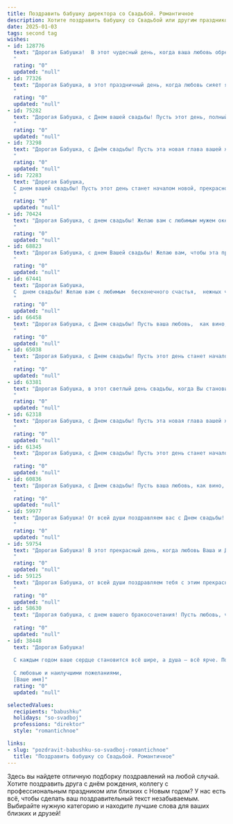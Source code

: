 ```yaml
---
title: Поздравить бабушку директора со Свадьбой. Романтичное
description: Хотите поздравить бабушку со Свадьбой или другим праздником? Наш ИИ создаст незабываемое поздравление, а вы обязательно выделитесь среди других.  
date: 2025-01-03
tags: second tag
wishes:
- id: 128776
  text: "Дорогая Бабушка!  В этот чудесный день, когда ваша любовь обретает новую, сверкающую грань, я от всего сердца поздравляю вас со свадьбой! Пусть ваш союз будет таким же крепким и нерушимым, как ваша карьера директора, наполненным нежностью, пониманием и бесконечным счастьем. Желаю вам долгих лет любви, согретых теплом ваших сердец, и пусть каждый день вашей совместной жизни будет прекрасной сказкой!
  "
  rating: "0"
  updated: "null"
- id: 77326
  text: "Дорогая Бабушка, в этот праздничный день, когда любовь сияет ярче солнца, позволь мне поздравить тебя с твоей чудесной свадьбой! Как директор, ты всегда умела руководить и вдохновлять, а теперь, как любящая жена, ты готова поделиться своим сердцем и жизнью с любимым человеком. Пусть ваша любовь будет крепкой, как скала, и полна романтических моментов, которые будут греть вас долгие годы. Счастья вам, дорогие!
  "
  rating: "0"
  updated: "null"
- id: 75282
  text: "Дорогая Бабушка, с Днем вашей свадьбы! Пусть этот день, полный любви и радости, станет началом новой главы в вашей жизни. Желаю вам бесконечного счастья, нежности и гармонии в вашем союзе!
  "
  rating: "0"
  updated: "null"
- id: 73298
  text: "Дорогая Бабушка, с Днём свадьбы! Пусть эта новая глава вашей жизни станет ещё прекраснее и полнее любви, чем все предыдущие. Желаю вам вечной нежности, радости и гармонии в вашем директорском тандеме.
  "
  rating: "0"
  updated: "null"
- id: 72283
  text: "Дорогая Бабушка,
  С днем вашей свадьбы! Пусть этот день станет началом новой, прекрасной главы в вашей жизни, наполненной любовью, счастьем и гармонией. Желаю вам, директору своего сердца, долгих лет совместной жизни, где каждый день будет наполнен нежностью и взаимным уважением.
  "
  rating: "0"
  updated: "null"
- id: 70424
  text: "Дорогая Бабушка, с днем свадьбы! Желаю вам с любимым мужем океана любви, безграничного счастья и долгих лет, полных романтики и нежных объятий. Пусть ваша жизнь будет такой же яркой и вдохновляющей, как ваша профессия директора!
  "
  rating: "0"
  updated: "null"
- id: 68823
  text: "Дорогая Бабушка, с днем Вашей свадьбы! Желаю вам, чтобы эта прекрасная годовщина стала началом нового, еще более счастливого и любящего этапа в вашей жизни. Пусть ваша любовь, подобно вину, с годами только крепнет, а душа всегда остаётся молодой и светлой!
  "
  rating: "0"
  updated: "null"
- id: 67441
  text: "Дорогая Бабушка,
  С  днем свадьбы! Желаю вам с любимым  бесконечного счастья,  нежных чувств и  истинного единения. Пусть ваша любовь будет такой же прекрасной и  яркой,   как  ваша  долгая  и  уважаемая  карьера  директора.
  "
  rating: "0"
  updated: "null"
- id: 66458
  text: "Дорогая Бабушка, с Днем свадьбы! Пусть ваша любовь,  как вино,  с годами становится только крепче,  и каждый день  будет наполнен  счастьем и  теплотой.  Желаю вам  неиссякаемого  океана  любви, крепкого здоровья  и  процветания.  Пусть  ваша  семейная  жизнь  будет  полной  красок,  как  яркие  лепестки  розы,  а  душа  всегда  будет  петь  от  радости.  И пусть эта  прекрасная  дата  станет  началом  новой  главы  в  вашей  сказке!
  "
  rating: "0"
  updated: "null"
- id: 65038
  text: "Дорогая Бабушка, с Днем свадьбы! Пусть этот день станет началом новой, сказочной главы в вашей жизни, наполненной любовью, счастьем и взаимным уважением. Желаю вам крепкой семьи, ярких эмоций и бесконечного вдохновения. А ваша мудрость и опыт руководителя пусть всегда будут опорой в новом семейном пути!
  "
  rating: "0"
  updated: "null"
- id: 63381
  text: "Дорогая Бабушка, в этот светлый день свадьбы, когда Вы становитесь директором своей семейной жизни, желаю Вам море счастья, любви и нежности! Пусть Ваша жизнь станет настоящей сказкой, где каждый день будет наполнен радостью и теплом!
  "
  rating: "0"
  updated: "null"
- id: 62318
  text: "Дорогая Бабушка, с Днем свадьбы! Пусть эта новая глава вашей жизни станет самым прекрасным романом, полным любви, счастья и нежности. Желаю вам, чтобы каждый день был наполнен смехом, заботой и взаимопониманием. Пусть ваша любовь, подобно вину, со временем только крепнет и становится еще ярче. Счастья вам, моя дорогая!
  "
  rating: "0"
  updated: "null"
- id: 61345
  text: "Дорогая Бабушка, с Днем свадьбы! Пусть этот день станет началом новой, волшебной главы в вашей жизни, наполненной любовью, счастьем и романтикой.  Как директор, вы, несомненно, уже умеете руководить,  но пусть в этом союзе вы всегда будете  лишь  вдохновляющей  королевой, а любимый супруг - вашим преданным рыцарем.  Счастья вам,  дорогие!
  "
  rating: "0"
  updated: "null"
- id: 60836
  text: "Дорогая Бабушка, с Днем свадьбы! Пусть ваша любовь, как вино, с годами становится только крепче, а семейный очаг всегда согревает вас теплом и нежностью. Пусть ваш новый этап жизни будет наполнен счастьем и гармонией, как ваша профессиональная карьера, где вы всегда были настоящим директором - мудрым, справедливым и любящим.
  "
  rating: "0"
  updated: "null"
- id: 59977
  text: "Дорогая Бабушка! От всей души поздравляем вас с Днем свадьбы! Желаем вам бесконечного счастья, любви и крепкой семьи, как прочный фундамент вашей директорской карьеры. Пусть ваша жизнь будет наполнена заботой друг о друге, нежностью, романтикой и неиссякаемым оптимизмом!
  "
  rating: "0"
  updated: "null"
- id: 59754
  text: "Дорогая Бабушка! В этот прекрасный день, когда любовь Ваша и Дедушки вновь обретает праздничный блеск, позвольте поздравить Вас с этой чудесной годовщиной! Пусть Ваша любовь, такая же яркая и нежная, как в день свадьбы, будет вечной и вдохновляет Вас на новые радости и счастливые мгновения!
  "
  rating: "0"
  updated: "null"
- id: 59125
  text: "Дорогая Бабушка, от всей души поздравляем тебя с этим прекрасным днем! Свадьба - это не только праздник любви, но и символ долгой и счастливой жизни, такой же яркой и нежной, как твоя душа. Пусть этот день станет началом новой, прекрасной главы в твоей жизни, полной любви, радости и процветания.
  "
  rating: "0"
  updated: "null"
- id: 58630
  text: "Дорогая бабушка, с днем вашего бракосочетания! Пусть любовь, что объединила вас долгие годы,  горит ярким пламенем, согревая ваши сердца и  озаряя ваш путь.   Желаю вам бесконечного счастья и нежности в этот особенный день!
  "
  rating: "0"
  updated: "null"
- id: 38448
  text: "Дорогая Бабушка!
  
  С каждым годом ваше сердце становится всё шире, а душа — всё ярче. Поздравляю вас с этим удивительным праздником — свадебным днем, когда любовь и преданность идут рука об руку. Ваша мудрость и теплота вдохновляют нас всех. Вы — как надежный директор, который с лёгкостью ведёт свой корабль по волнам жизни, и ваша любовь — это компас, указывающий верный путь. Пусть каждый миг вашей жизни будет наполнен гармонией и счастьем, пусть ваша семья расцветает, как весенний сад, а каждый новый день приносит радость и улыбки.
  
  С любовью и наилучшими пожеланиями,
  [Ваше имя]"
  rating: "0"
  updated: "null"

selectedValues:
  recipients: "babushku"
  holidays: "so-svadboj"
  professions: "direktor"
  style: "romantichnoe"

links:
- slug: "pozdravit-babushku-so-svadboj-romantichnoe"
  title: "Поздравить бабушку со Свадьбой. Романтичное"
---
```


Здесь вы найдете отличную подборку поздравлений на любой случай.
Хотите поздравить друга с днём рождения, коллегу с профессиональным праздником или близких с Новым годом? У нас есть всё, чтобы сделать ваш поздравительный текст незабываемым. Выбирайте нужную категорию и находите лучшие слова для ваших близких и друзей!
